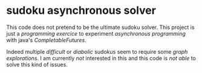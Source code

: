 # sudoku asynchronous solver

This code does not pretend to be the ultimate sudoku solver.
This project is just a *programming exercice* to experiment *asynchronous programming* with java's *CompletableFutures*.

Indeed multiple *difficult* or *diabolic* sudokus seem to require some *graph explorations*.
I am currently *not* interested in this and this code is *not able* to solve this kind of issues.
